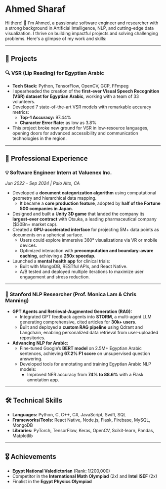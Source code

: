 # Ahmed Sharaf

Hi there! 👋 I'm Ahmed, a passionate software engineer and researcher with a strong background in Artificial Intelligence, NLP, and cutting-edge data visualization. I thrive on building impactful projects and solving challenging problems. Here's a glimpse of my work and skills:

---

## 🌟 Projects

### 🔍 **VSR (Lip Reading) for Egyptian Arabic**
- **Tech Stack:** Python, TensorFlow, OpenCV, GCP, FFmpeg  
- I spearheaded the creation of the **first-ever Visual Speech Recognition (VSR) dataset for Egyptian Arabic**, working with a team of 33 volunteers.  
- Developed 7 state-of-the-art VSR models with remarkable accuracy metrics:
  - **Top-1 Accuracy:** 97.44%  
  - **Character Error Rate:** as low as 3.8%  
- This project broke new ground for VSR in low-resource languages, opening doors for advanced accessibility and communication technologies in the region.

---

## 💼 Professional Experience

### 💡 **Software Engineer Intern at Valuenex Inc.**
*Jun 2022 – Sep 2024 | Palo Alto, CA*  
- Developed a **document categorization algorithm** using computational geometry and hierarchical data mapping.  
  - It became a **core production feature**, adopted by **half of the Fortune 500 companies in Japan**.  
- Designed and built a **Unity 3D game** that landed the company its **largest-ever contract** with Otsuka, a leading pharmaceutical company ($30Bn+ market cap).  
- Created a **GPU-accelerated interface** for projecting 5M+ data points as documents on a spherical surface.  
  - Users could explore immersive 360° visualizations via VR or mobile devices.  
  - Optimized interaction with **precomputation and boundary-aware caching**, achieving a **250x speedup**.  
- Launched a **mental health app** for clinical trials:
  - Built with MongoDB, RESTful APIs, and React Native.  
  - A/B tested and deployed multiple iterations to maximize user engagement and stress reduction.

---

### 🧠 **Stanford NLP Researcher (Prof. Monica Lam & Chris Manning)**  
- **GPT Agents and Retrieval-Augmented Generation (RAG):**  
  - Integrated GPT feedback agents into **STORM**, a multi-agent LLM generating comprehensive, cited articles for **30k+ users**.  
  - Built and deployed a **custom RAG pipeline** using Qdrant and Langchain, enabling personalized data retrieval from user-uploaded repositories.  
- **Advancing NLP for Arabic:**  
  - Fine-tuned Google’s **BERT model** on 2.5M+ Egyptian Arabic sentences, achieving **67.2% F1 score** on unsupervised question answering.  
  - Developed tools for annotating and training Egyptian Arabic NLP models:
    - Improved NER accuracy from **74% to 88.6%** with a Flask annotation app.  

---

## 🛠️ Technical Skills

- **Languages:** Python, C, C++, C#, JavaScript, Swift, SQL  
- **Frameworks/Tools:** React Native, Node.js, Flask, Firebase, MySQL, MongoDB  
- **Libraries:** PyTorch, TensorFlow, Keras, OpenCV, Scikit-learn, Pandas, Matplotlib  

---

## 🎖️ Achievements

- **Egypt National Valedictorian** (Rank: 1/200,000)  
- Competitor in the **International Math Olympiad** (2x) and **Intel ISEF** (2x)  
- Finalist in the **Egypt Physics Olympiad**
